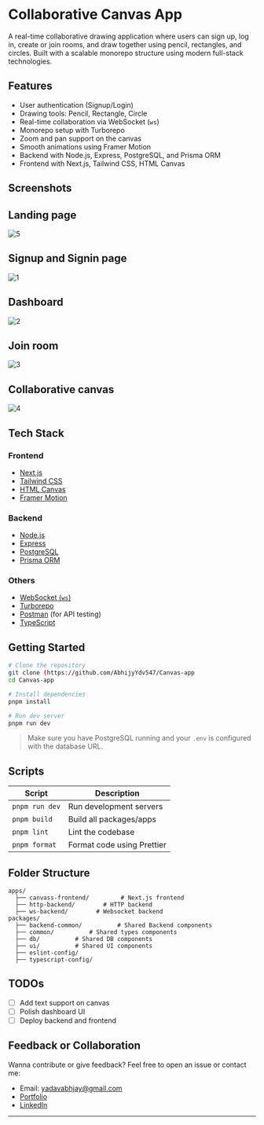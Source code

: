 
# Collaborative Canvas App

A real-time collaborative drawing application where users can sign up, log in, create or join rooms, and draw together using pencil, rectangles, and circles. Built with a scalable monorepo structure using modern full-stack technologies.

## Features

- User authentication (Signup/Login)
- Drawing tools: Pencil, Rectangle, Circle
- Real-time collaboration via WebSocket (`ws`)
- Monorepo setup with Turborepo
- Zoom and pan support on the canvas
- Smooth animations using Framer Motion
- Backend with Node.js, Express, PostgreSQL, and Prisma ORM
- Frontend with Next.js, Tailwind CSS, HTML Canvas

## Screenshots
## Landing page
![5](https://github.com/user-attachments/assets/d329d9c1-d342-41c6-a343-3a6cd9d0b18e)
## Signup and Signin page
![1](https://github.com/user-attachments/assets/3fb0f26f-3738-41a9-8359-e9797429946a)
## Dashboard
![2](https://github.com/user-attachments/assets/fbfd66fc-1d99-4ed0-905d-0f7364309867)
## Join room 
![3](https://github.com/user-attachments/assets/9f61e44a-9c84-4c94-9fed-521804a44f8c)
## Collaborative canvas
![4](https://github.com/user-attachments/assets/281b8ea2-bbbb-4090-a50d-ca26d07ab0ff)


## Tech Stack

### Frontend

- [Next.js](https://nextjs.org/)
- [Tailwind CSS](https://tailwindcss.com/)
- [HTML Canvas](https://developer.mozilla.org/en-US/docs/Web/API/Canvas_API)
- [Framer Motion](https://www.framer.com/motion/)

### Backend

- [Node.js](https://nodejs.org/)
- [Express](https://expressjs.com/)
- [PostgreSQL](https://www.postgresql.org/)
- [Prisma ORM](https://www.prisma.io/)

### Others

- [WebSocket (`ws`)](https://github.com/websockets/ws)
- [Turborepo](https://turbo.build/repo)
- [Postman](https://www.postman.com/) (for API testing)
- [TypeScript](https://www.typescriptlang.org/)

## Getting Started

```bash
# Clone the repository
git clone (https://github.com/AbhijyYdv547/Canvas-app
cd Canvas-app

# Install dependencies
pnpm install

# Run dev server
pnpm run dev
```

> Make sure you have PostgreSQL running and your `.env` is configured with the database URL.

## Scripts

| Script             | Description               |
|--------------------|---------------------------|
| `pnpm run dev`     | Run development servers   |
| `pnpm build`       | Build all packages/apps   |
| `pnpm lint`        | Lint the codebase         |
| `pnpm format`      | Format code using Prettier|

## Folder Structure

```
apps/
  ├── canvass-frontend/         # Next.js frontend
  ├── http-backend/        # HTTP backend
  ├── ws-backend/        # Websocket backend
packages/
  ├── backend-common/          # Shared Backend components
  ├── common/          # Shared types components
  ├── db/          # Shared DB components
  ├── ui/          # Shared UI components
  ├── eslint-config/
  ├── typescript-config/
```

## TODOs

- [ ] Add text support on canvas
- [ ] Polish dashboard UI
- [ ] Deploy backend and frontend

## Feedback or Collaboration

Wanna contribute or give feedback? Feel free to open an issue or contact me:

- Email: yadavabhjay@gmail.com
- [Portfolio](https://portfolio1-two-xi.vercel.app)
- [LinkedIn](https://linkedin.com/in/abj-ydv)

---

